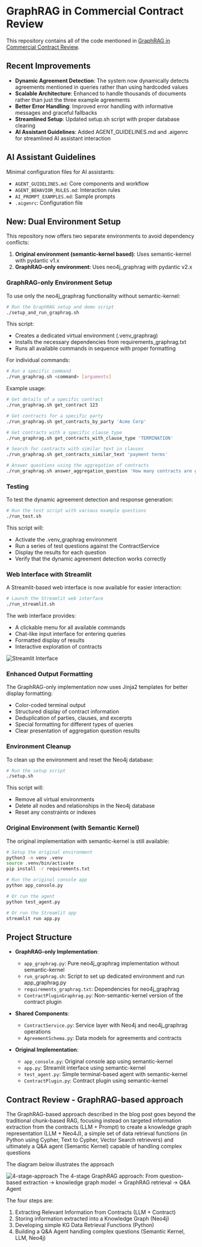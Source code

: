 # GraphRAG in Commercial Contract Review

This repository contains all of the code mentioned in [GraphRAG in Commercial Contract Review](https://medium.com/@edward.sandoval.2000/graphrag-in-commercial-contract-review-7d4a6caa6eb5).

## Recent Improvements
- **Dynamic Agreement Detection**: The system now dynamically detects agreements mentioned in queries rather than using hardcoded values
- **Scalable Architecture**: Enhanced to handle thousands of documents rather than just the three example agreements
- **Better Error Handling**: Improved error handling with informative messages and graceful fallbacks
- **Streamlined Setup**: Updated setup.sh script with proper database clearing
- **AI Assistant Guidelines**: Added AGENT_GUIDELINES.md and .aigenrc for streamlined AI assistant interaction

## AI Assistant Guidelines

Minimal configuration files for AI assistants:

- `AGENT_GUIDELINES.md`: Core components and workflow
- `AGENT_BEHAVIOR_RULES.md`: Interaction rules
- `AI_PROMPT_EXAMPLES.md`: Sample prompts
- `.aigenrc`: Configuration file

## New: Dual Environment Setup

This repository now offers two separate environments to avoid dependency conflicts:

1. **Original environment (semantic-kernel based)**: Uses semantic-kernel with pydantic v1.x
2. **GraphRAG-only environment**: Uses neo4j_graphrag with pydantic v2.x

### GraphRAG-only Environment Setup

To use only the neo4j_graphrag functionality without semantic-kernel:

```bash
# Run the GraphRAG setup and demo script
./setup_and_run_graphrag.sh
```

This script:
- Creates a dedicated virtual environment (.venv_graphrag)
- Installs the necessary dependencies from requirements_graphrag.txt
- Runs all available commands in sequence with proper formatting

For individual commands:
```bash
# Run a specific command
./run_graphrag.sh <command> [arguments]
```

Example usage:
```bash
# Get details of a specific contract
./run_graphrag.sh get_contract 123

# Get contracts for a specific party
./run_graphrag.sh get_contracts_by_party 'Acme Corp'

# Get contracts with a specific clause type
./run_graphrag.sh get_contracts_with_clause_type 'TERMINATION'

# Search for contracts with similar text in clauses
./run_graphrag.sh get_contracts_similar_text 'payment terms'

# Answer questions using the aggregation of contracts
./run_graphrag.sh answer_aggregation_question 'How many contracts are governed by Delaware law?'
```

### Testing

To test the dynamic agreement detection and response generation:

```bash
# Run the test script with various example questions
./run_test.sh
```

This script will:
- Activate the .venv_graphrag environment
- Run a series of test questions against the ContractService
- Display the results for each question
- Verify that the dynamic agreement detection works correctly

### Web Interface with Streamlit

A Streamlit-based web interface is now available for easier interaction:

```bash
# Launch the Streamlit web interface
./run_streamlit.sh
```

The web interface provides:
- A clickable menu for all available commands
- Chat-like input interface for entering queries
- Formatted display of results
- Interactive exploration of contracts

![Streamlit Interface](images/streamlit_view.png)

### Enhanced Output Formatting

The GraphRAG-only implementation now uses Jinja2 templates for better display formatting:

- Color-coded terminal output
- Structured display of contract information
- Deduplication of parties, clauses, and excerpts
- Special formatting for different types of queries
- Clear presentation of aggregation question results

### Environment Cleanup

To clean up the environment and reset the Neo4j database:

```bash
# Run the setup script
./setup.sh
```

This script will:
- Remove all virtual environments
- Delete all nodes and relationships in the Neo4j database
- Reset any constraints or indexes

### Original Environment (with Semantic Kernel)

The original implementation with semantic-kernel is still available:

```bash
# Setup the original environment
python3 -m venv .venv
source .venv/bin/activate
pip install -r requirements.txt

# Run the original console app
python app_console.py

# Or run the agent
python test_agent.py

# Or run the Streamlit app
streamlit run app.py
```

## Project Structure

- **GraphRAG-only Implementation**:
  - `app_graphrag.py`: Pure neo4j_graphrag implementation without semantic-kernel
  - `run_graphrag.sh`: Script to set up dedicated environment and run app_graphrag.py
  - `requirements_graphrag.txt`: Dependencies for neo4j_graphrag
  - `ContractPluginGraphrag.py`: Non-semantic-kernel version of the contract plugin

- **Shared Components**:
  - `ContractService.py`: Service layer with Neo4j and neo4j_graphrag operations
  - `AgreementSchema.py`: Data models for agreements and contracts

- **Original Implementation**:
  - `app_console.py`: Original console app using semantic-kernel
  - `app.py`: Streamlit interface using semantic-kernel
  - `test_agent.py`: Simple terminal-based agent with semantic-kernel
  - `ContractPlugin.py`: Contract plugin using semantic-kernel

## Contract Review - GraphRAG-based approach

The GraphRAG-based approach described in the blog post goes beyond the traditional chunk-based RAG, focusing instead on targeted information extraction from the contracts (LLM + Prompt) to create a knowledge graph representation (LLM + Neo4J), a simple set of data retrieval functions (in Python using Cypher, Text to Cypher, Vector Search retrievers) and ultimately a Q&A agent (Semantic Kernel) capable of handling complex questions

The diagram below illustrates the approach

![4-stage-approach](./images/4-stage-approach%20.png)
The 4-stage GraphRAG approach: From question-based extraction -> knowledge graph model -> GraphRAG retrieval -> Q&A Agent


The four steps are:
1. Extracting Relevant Information from Contracts (LLM + Contract)
2. Storing information extracted into a Knowledge Graph (Neo4j)
3. Developing simple KG Data Retrieval Functions (Python)
4. Building a Q&A Agent handling complex questions (Semantic Kernel, LLM, Neo4j)
